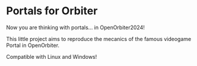 # **Portals for Orbiter**

Now you are thinking with portals... in OpenOrbiter2024!

This little project aims to reproduce the mecanics of the famous videogame Portal in OpenOrbiter.

Compatible with Linux and Windows!
